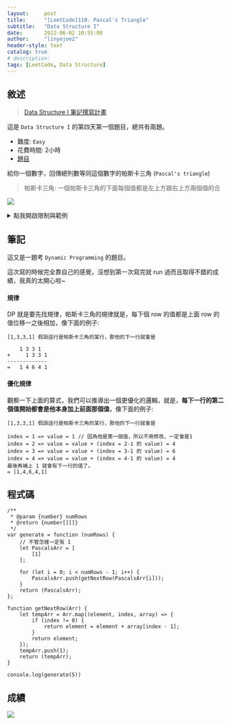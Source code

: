 ```yaml
---
layout:     post
title:      "[LeetCode]118. Pascal's Triangle"
subtitle:   "Data Structure I"
date:       2022-06-02 10:55:00
author:     "linyejoe2"
header-style: text
catalog: true
# description: 
tags: [LeetCode, Data Structure]
---
```


## 敘述

>[Data Structure I 筆記撰寫計畫](https://linyejoe2.github.io/2022/05/30/leetcode/Data%20Structure/Data%20Structure%20I/Starting_write_Data_Structure_I_note/)

這是 `Data Structure I` 的第四天第一個題目，總共有兩題。

+ 難度: `Easy` 
+ 花費時間: 2小時
+ [題目](https://leetcode.com/problems/pascals-triangle/)

給你一個數字，回傳總列數等同這個數字的帕斯卡三角 (`Pascal's triangle`)

<!--more-->

>帕斯卡三角: 一個帕斯卡三角的下面每個值都是左上方跟右上方兩個值的合

![](https://upload.wikimedia.org/wikipedia/commons/0/0d/PascalTriangleAnimated2.gif)

<details><summary>點我開啟限制與範例</summary>
<pre>

**限制:**

-  1 <= numRows <= 30

**Example 1:**

```=
Input: numRows = 5
Output: [[1],[1,1],[1,2,1],[1,3,3,1],[1,4,6,4,1]]
```

**Example 2:**

```=
Input: numRows = 1
Output: [[1]]
```
</pre></details>

## 筆記

這又是一題考 `Dynamic Programming` 的題目。

這次寫的時候完全靠自己的感覺，沒想到第一次寫完就 run 過而且取得不錯的成績，我真的太開心啦~

#### 規律

DP 就是要先找規律，帕斯卡三角的規律就是，每下個 row 的值都是上面 row 的值位移一之後相加，像下面的例子:

```=
[1,3,3,1] 假設這行是帕斯卡三角的某行，那他的下一行就會是

    1 3 3 1
+     1 3 3 1
-------------
=   1 4 6 4 1
```

#### 優化規律

觀察一下上面的算式，我們可以推導出一個更優化的邏輯，就是，**每下一行的第二個值開始都會是他本身加上前面那個值**，像下面的例子:

```=
[1,3,3,1] 假設這行是帕斯卡三角的某行，那他的下一行就會是

index = 1 => value = 1 // 因為他是第一個值，所以不用修改，一定會是1
index = 2 => value = value + (index = 2-1 的 value) = 4
index = 3 => value = value + (index = 3-1 的 value) = 6
index = 4 => value = value + (index = 4-1 的 value) = 4
最後再補上 1 就會有下一行的值了。
= [1,4,6,4,1]
```

## 程式碼

```js=
/**
 * @param {number} numRows
 * @return {number[][]}
 */
var generate = function (numRows) {
    // 不管怎樣一定有 1
    let PascalsArr = [
        [1]
    ];

    for (let i = 0; i < numRows - 1; i++) {
        PascalsArr.push(getNextRow(PascalsArr[i]));
    }
    return (PascalsArr);
};

function getNextRow(Arr) {
    let tempArr = Arr.map((element, index, array) => {
        if (index != 0) {
            return element = element + array[index - 1];
        }
        return element;
    });
    tempArr.push(1);
    return (tempArr);
}

console.log(generate(5))
```

## 成績

![](https://i.imgur.com/EAPJzb5.png)


<!-- ##### 參考資料 -->